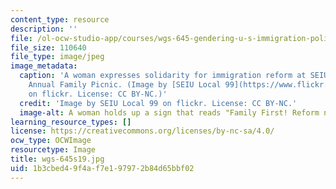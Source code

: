 ```yaml
---
content_type: resource
description: ''
file: /ol-ocw-studio-app/courses/wgs-645-gendering-u-s-immigration-policy-sociopolitical-theological-and-feminist-perspectives-spring-2019/1b3cbed49f4af7e197972b84d65bbf02_wgs-645s19.jpg
file_size: 110640
file_type: image/jpeg
image_metadata:
  caption: 'A woman expresses solidarity for immigration reform at SEIU Local 99''s
    Annual Family Picnic. (Image by [SEIU Local 99](https://www.flickr.com/photos/local99/11721071876/in/photolist-iRKyj9-A6hPJA-iRHoQm-9T9pde-6uLPrq-iRGPKT-Ftak4C-iRFuBM-iRFu2i-9TccTG-RZHpEF-iRGV12-ein9YR-9TceDy-iRHnQW-r39GwQ-8VbgUe-iRGSKF-9T9oSF-26MS1Rh-iRFsnB-saL5Q3-6uGCyn-9TceSf-eisW7w-5L5xQZ-7Nk64i-6uGDia-snppRy-einapD-23yctBS-cB24JQ-bJjEE-iRHoTN-2fbQ4QW-iRHqXC-iRKsX7-6uGD1g-iRHoem-KXYe-6uGC7H-7z57V9-iRHsiJ-Z4tFCo-snprYQ-JEbqyz-iRGUUv-97Qomr-23AZraT-eisVm1)
    on flickr. License: CC BY-NC.)'
  credit: 'Image by SEIU Local 99 on flickr. License: CC BY-NC.'
  image-alt: A woman holds up a sign that reads "Family First! Reform now!"
learning_resource_types: []
license: https://creativecommons.org/licenses/by-nc-sa/4.0/
ocw_type: OCWImage
resourcetype: Image
title: wgs-645s19.jpg
uid: 1b3cbed4-9f4a-f7e1-9797-2b84d65bbf02
---
```

